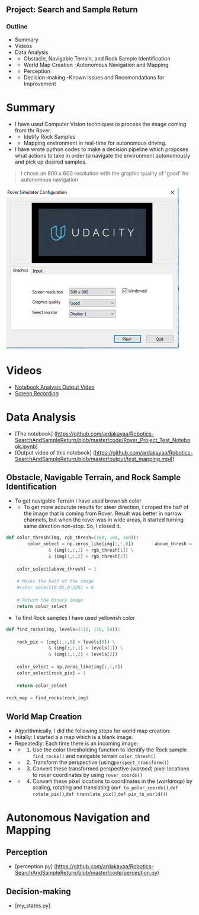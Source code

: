 ## Project: Search and Sample Return

### Outline
- Summary
- Videos
- Data Analysis
- - Obstacle, Navigable Terrain, and Rock Sample Identification
- - World Map Creation
-Autonomous Navigation and Mapping
- - Perception
- - Decision-making
-Known Issues and Recomondations for Improvement

# Summary
- I have used Computer Vision techniques to process the image coming from thr Rover.
- - Idetify Rock Samples
- - Mapping environment in real-time for autonomous driving.
- I have wrote python codes to make a decision pipeline which proposes what actions to take in order to navigate the environment autonomously and pick up desired samples.

> I chose an 800 x 600 resolution with the graphic quality of 'good' for autonomous navigation

![settings](output/settings.png)

# Videos
- [Notebook Analysis Output Video](https://github.com/ardakayaa/Robotics-SearchAndSampleReturn/blob/master/output/test_mapping.mp4)
- [Screen Recording](https://youtu.be/4edeJGg8uFY)

# Data Analysis
- [The notebook]
(https://github.com/ardakayaa/Robotics-SearchAndSampleReturn/blob/master/code/Rover_Project_Test_Notebook.ipynb)
- [Output video of this notebook]
(https://github.com/ardakayaa/Robotics-SearchAndSampleReturn/blob/master/output/test_mapping.mp4)

## Obstacle, Navigable Terrain, and Rock Sample Identification

- To get navigable Terrain I have used brownish color
- - To get more accurute results for steer direction, I  croped the half of the image that is coming from Rover. Result was better in narrow channels, but when the rover was in wide areas, it started turning same direction non-stop. So, I closed it. 

```python
def color_thresh(img, rgb_thresh=(160, 160, 160)):
        color_select = np.zeros_like(img[:,:,0])    	above_thresh = (img[:,:,0] > rgb_thresh[0]) \
                & (img[:,:,1] > rgb_thresh[1]) \
                & (img[:,:,2] > rgb_thresh[2])
    
    color_select[above_thresh] = 1 
   
    # Masks the half of the image 
    #color_select[0:85,0:320] = 0
    
    # Return the binary image
    return color_select
```

- To find Rock samples I have used yellowish color 
```python
def find_rocks(img, levels=(110, 110, 50)):

    rock_pix = (img[:,:,0] > levels[0]) \
                & (img[:,:,1] > levels[1]) \
                & (img[:,:,2] < levels[2])

    color_select = np.zeros_like(img[:,:,0])       
    color_select[rock_pix] = 1
    
    return color_select
    
rock_map = find_rocks(rock_img)
```


## World Map Creation

- Algorithmically, I did the following steps for world map creation:
- Initally: I started a a map which is a blank image.
- Repeatedly: Each time there is an incoming image:
- - 1. Use the color thresholding function to identify the Rock sample `find_rocks()` and navigable terrain `color_thresh()`
- - 2. Transform the perspective (using`perspect_transform()`)
- - 3. Convert these transformed perspective (_warped_) pixel locations to rover coordinates by using `rover_coords()`
- - 4. Convert these pixel locations to coordinates in the (_worldmap_) by scaling, rotating and translating (`def to_polar_coords()`,`def rotate_pix()`,`def translate_pix()`,`def pix_to_world()`)

# Autonomous Navigation and Mapping

## Perception
- [perception.py]
(https://github.com/ardakayaa/Robotics-SearchAndSampleReturn/blob/master/code/perception.py)

## Decision-making
- [my_states.py]